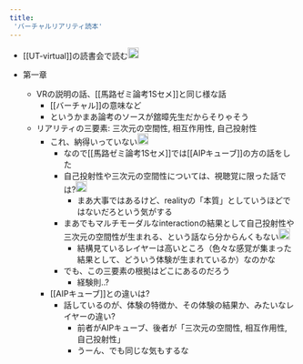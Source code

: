 ```yaml
---
title:
 'バーチャルリアリティ読本'
---
```


- [[UT-virtual]]の読書会で読む<img src='https://scrapbox.io/api/pages/blu3mo-public/blu3mo/icon' alt='blu3mo.icon' height="19.5"/>

- 第一章
    - VRの説明の話、[[馬路ゼミ論考1Sセメ]]と同じ様な話
        - [[バーチャル]]の意味など
        - というかまあ論考のソースが舘暲先生だからそりゃそう
    - リアリティの三要素: 三次元の空間性, 相互作用性, 自己投射性
        - これ、納得いっていない<img src='https://scrapbox.io/api/pages/blu3mo-public/blu3mo/icon' alt='blu3mo.icon' height="19.5"/>
            - なので[[馬路ゼミ論考1Sセメ]]では[[AIPキューブ]]の方の話をした
            - 自己投射性や三次元の空間性については、視聴覚に限った話では?<img src='https://scrapbox.io/api/pages/blu3mo-public/blu3mo/icon' alt='blu3mo.icon' height="19.5"/>
                - まあ大事ではあるけど、realityの「本質」としていうほどではないだろという気がする
            - まあでもマルチモーダルなinteractionの結果として自己投射性や三次元の空間性が生まれる、という話なら分からんくもない<img src='https://scrapbox.io/api/pages/blu3mo-public/blu3mo/icon' alt='blu3mo.icon' height="19.5"/>
                - 結構見ているレイヤーは高いところ（色々な感覚が集まった結果として、どういう体験が生まれているか）なのかな
            - でも、この三要素の根拠はどこにあるのだろう
                - 経験則..?
        - [[AIPキューブ]]との違いは?
            - 話しているのが、体験の特徴か、その体験の結果か、みたいなレイヤーの違い?
                - 前者がAIPキューブ、後者が「三次元の空間性, 相互作用性, 自己投射性」
                - うーん、でも同じな気もするな
